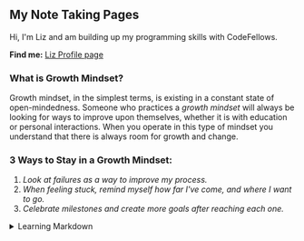 ## My Note Taking Pages
Hi, I'm Liz and am building up my programming skills with CodeFellows.

**Find me:** [Liz Profile 
page](https://github.com/elizabethpurtell)

### What is Growth Mindset?
Growth mindset, in the simplest terms, is existing in a constant state of open-mindedness. Someone who practices a *growth mindset* will always be looking for ways to improve upon themselves, whether it is with education or personal interactions. When you operate in this type of mindset you understand that there is always room for growth and change.

### 3 Ways to Stay in a Growth Mindset:

1. *Look at failures as a way to improve my process.*
2. *When feeling stuck, remind myself how far I've come, and where I want to go.*
3. *Celebrate milestones and create more goals after reaching each one.*



<details>

<summary>Learning Markdown</summary>

# Learning Markdown

## Reflection & Discussion Notes

#### What is Markdown?

Markdown is a simple text editing language that allows you to format text within plain text editing programs.

#### Why do we use Markdown? 

Markdown is easily readable as it stands unlike other text editing languages that use complex formulas and codes.

#### What symbol will create a heading in Markdown? 

The # (hashtag symbol) will create a heading style ranging from 1-6 #’s used.

- **How many do you need to create the largest heading?** 1#

- **How many do you need to create the smallest heading?** 6#

#### When making text bold or italicized for emphasis, it is best practice to use which symbol? 

Use the * symbol on either side of the text for Mac users, and "_" on either side of the text for Windows/Linux users.

#### How do you create a link with Markdown? 

Wrap the link text in brackets [ ] and the URL in parentheses ( ). Another option is using cmd + K with the text selected, then pasting the URL from your clipboard.

#### What are the three symbols you can use to create an unordered (bulleted) list with Markdown? 

You can use any of these 3 symbols: -, *, +.

##### Find more info on using Markdown in GitHub [here](https://docs.github.com/en/get-started/writing-on-github/getting-started-with-writing-and-formatting-on-github/basic-writing-and-formatting-syntax)
  
  
</details>
